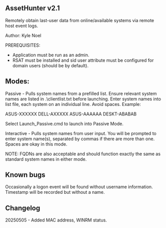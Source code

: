 AssetHunter v2.1
----------------

Remotely obtain last-user data from online/available systems via remote host event logs.

Author: Kyle Noel

PREREQUISITES:
- Application must be run as an admin.
- RSAT must be installed and sid user attribute must be configured for domain users (should be by default).


Modes:
------
Passive - 
 Pulls system names from a prefilled list. Ensure relevant system names are listed in .\clientlist.txt before launching.
 Enter system names into list file, each system on an individual line. Avoid spaces.
 Example:

ASUS-XXXXXX
DELL-AXXXXX
ASUS-AAAAAA
DESKT-ABABAB

 Select Launch_Passive.cmd to launch into Passive Mode.

Interactive - 
 Pulls system names from user input. You will be prompted to enter system name(s), separated by commas if there are more than one. 
 Spaces are okay in this mode.


NOTE: FQDNs are also acceptable and should function exactly the same as standard system names in either mode.

Known bugs
----------
Occasionally a logon event will be found without username information. Timestamp will be recorded but without a name.


Changelog
---------

20250505 - Added MAC address, WINRM status.

